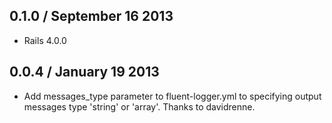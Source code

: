 ## 0.1.0 / September 16 2013

 * Rails 4.0.0

## 0.0.4 / January 19 2013

 * Add messages_type parameter to fluent-logger.yml to specifying
   output messages type 'string' or 'array'.  Thanks to davidrenne.
